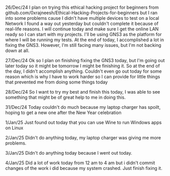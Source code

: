 26/Dec/24
  I plan on trying this ethical hacking project for beginners from github.com/0xrajneesh/Ethical-Hacking-Projects-for-beginners but I ran into some problems cause I didn't have
multiple devices to test on a local Network I found a way out yesterday but couldn't complete it because of real-life reasons. I will continue today and make sure I get the online LAN ready so I can start with my projects. I'll be using GNS3 as the platform for where I will be running my tests.
  At the end of today, I accomplished a lot in fixing the GNS3. However, I'm still facing many issues, but I'm not backing down at all.

27/Dec/24
  Ok so I plan on finishing fixing the GNS3 today, but I'm going out later today so it might be tomorrow I might be finishing it. So at the end of the day, I didn't accomplish anything. Couldn't even go out today for some reason which is why I have to work harder so I can provide for little things that prevented me from doing some things today

28/Dec/24
  So I want to try my best and finish this today, I was able to see something that might be of great help to me in doing this.

31/Dec/24
  Today couldn't do much because my laptop charger has spoilt, hoping to get a new one after the New Year celebration 

1/Jan/25
  Just found out today that you can use Wine to run Windows apps on Linux

2/Jan/25
  Didn't do anything today, my laptop charger was giving me more problems.

3/Jan/25
  Didn't do anything today because I went out today.

4/Jan/25
  Did a lot of work today from 12 am to 4 am but i didn't commit changes of the work i did because my system crashed. Just 
finish fixing it.
